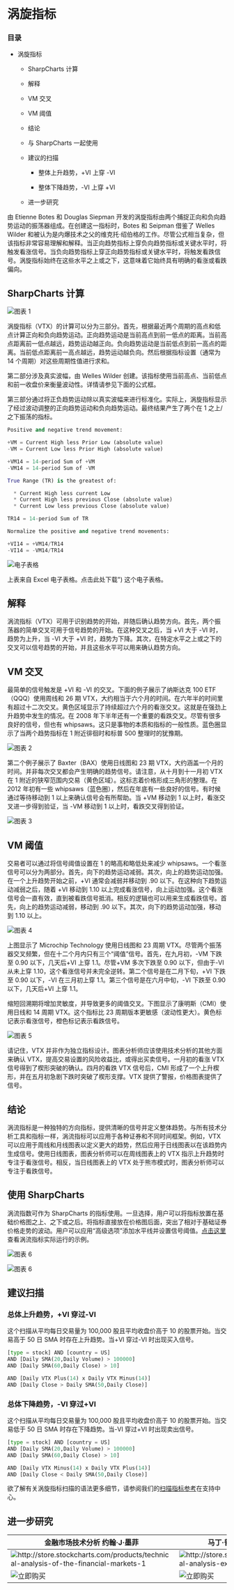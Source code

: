 # 涡旋指标 

### 目录

+   涡旋指标

    +   SharpCharts 计算

    +   解释

    +   VM 交叉

    +   VM 阈值

    +   结论

    +   与 SharpCharts 一起使用

    +   建议的扫描

        +   整体上升趋势，+VI 上穿 -VI

        +   整体下降趋势，-VI 上穿 +VI

    +   进一步研究

由 Etienne Botes 和 Douglas Siepman 开发的涡旋指标由两个捕捉正向和负向趋势运动的振荡器组成。在创建这一指标时，Botes 和 Seipman 借鉴了 Welles Wilder 和被认为是内爆技术之父的维克托·绍伯格的工作。尽管公式相当复杂，但该指标非常容易理解和解释。当正向趋势指标上穿负向趋势指标或关键水平时，将触发看涨信号。当负向趋势指标上穿正向趋势指标或关键水平时，将触发看跌信号。涡旋指标始终在这些水平之上或之下，这意味着它始终具有明确的看涨或看跌偏向。

## SharpCharts 计算

![图表 1](img/413893e028220e95a4f40cb5b44f4221.jpg "图表 1")

涡旋指标（VTX）的计算可以分为三部分。首先，根据最近两个周期的高点和低点计算正向和负向趋势运动。正向趋势运动是当前高点到前一低点的距离。当前高点距离前一低点越远，趋势运动越正向。负向趋势运动是当前低点到前一高点的距离。当前低点距离前一高点越远，趋势运动越负向。然后根据指标设置（通常为 14 个周期）对这些周期性值进行求和。

第二部分涉及真实波幅，由 Welles Wilder 创建。该指标使用当前高点、当前低点和前一收盘价来衡量波动性。详情请参见下面的公式框。

第三部分通过将正负趋势运动除以真实波幅来进行标准化。实际上，涡旋指标显示了经过波动调整的正向趋势运动和负向趋势运动。最终结果产生了两个在 1 之上/之下振荡的指标。

```py
Positive and negative trend movement:

+VM = Current High less Prior Low (absolute value)
-VM = Current Low less Prior High (absolute value)

+VM14 = 14-period Sum of +VM
-VM14 = 14-period Sum of -VM

True Range (TR) is the greatest of:

  * Current High less current Low
  * Current High less previous Close (absolute value)
  * Current Low less previous Close (absolute value)

TR14 = 14-period Sum of TR

Normalize the positive and negative trend movements:

+VI14 = +VM14/TR14
-VI14 = -VM14/TR14

```

![电子表格](img/ecc5ea4c1b5ccf25c226276933fe78e7.jpg "电子表格")

上表来自 Excel 电子表格。点击此处下载") 这个电子表格。

## 解释

涡流指标（VTX）可用于识别趋势的开始，并随后确认趋势方向。首先，两个振荡器的简单交叉可用于信号趋势的开始。在这种交叉之后，当 +VI 大于 -VI 时，趋势为上升，当 -VI 大于 +VI 时，趋势为下降。其次，在特定水平之上或之下的交叉可以信号趋势的开始，并且这些水平可以用来确认趋势方向。

## VM 交叉

最简单的信号触发是 +VI 和 -VI 的交叉。下面的例子展示了纳斯达克 100 ETF（QQQ）使用周线和 26 期 VTX，大约相当于六个月的时间。在六年半的时间里有超过十二次交叉。黄色区域显示了持续超过六个月的看涨交叉。这就是在强劲上升趋势中发生的情况。在 2008 年下半年还有一个重要的看跌交叉。尽管有很多良好的信号，但也有 whipsaws。这只是事物的本质和指标的一般性质。蓝色圈显示了当两个趋势指标在 1 附近徘徊时和标普 500 整理时的犹豫期。

![图表 2](img/e3bf249a03fc6f3a0d9fb4f4b27d06d6.jpg "图表 2")

第二个例子展示了 Baxter（BAX）使用日线图和 23 期 VTX，大约涵盖一个月的时间。并非每次交叉都会产生明确的趋势信号。请注意，从十月到十一月初 VTX 在 1 附近的狭窄范围内交易（黄色区域）。这标志着价格形成三角形的整理。在 2012 年初有一些 whipsaws（蓝色圈），然后在年底有一些良好的信号。有时候通过等待移动到 1 以上来确认信号会有所帮助。当 +VM 移动到 1 以上时，看涨交叉进一步得到验证，当 -VM 移动到 1 以上时，看跌交叉得到验证。

![图表 3](img/80f3d495d519ad57fd8336e554e3a119.jpg "图表 3")

## VM 阈值

交易者可以通过将信号阈值设置在 1 的略高和略低处来减少 whipsaws。一个看涨信号可以分为两部分。首先，向下的趋势运动减弱。其次，向上的趋势运动加强。在一个上升趋势开始之前，+VI 通常会减弱并移动到 .90 以下。在这种向下趋势运动减弱之后，随着 +VI 移动到 1.10 以上完成看涨信号，向上运动加强。这个看涨信号会一直有效，直到被看跌信号抵消。相反的逻辑也可以用来生成看跌信号。首先，向上的趋势运动减弱，移动到 .90 以下。其次，向下的趋势运动加强，移动到 1.10 以上。

![图表 4](img/bc3a600fe72897ce44ac1e4efaf6f595.jpg "图表 4")

上图显示了 Microchip Technology 使用日线图和 23 周期 VTX。尽管两个振荡器交叉频繁，但在十二个月内只有三个“阈值”信号。首先，在九月初，-VM 下跌至 0.90 以下，几天后+VI 上穿 1.1。尽管+VM 多次下跌至 0.90 以下，但由于-VI 从未上穿 1.10，这个看涨信号并未完全逆转。第二个信号是在二月下旬，+VI 下跌至 0.90 以下，-VI 在三月初上穿 1.1。第三个信号是在六月中旬，-VI 下跌至 0.90 以下，几天后+VI 上穿 1.1。

缩短回溯期将增加灵敏度，并导致更多的阈值交叉。下图显示了康明斯（CMI）使用日线和 14 周期 VTX。这个指标比 23 周期版本更敏感（波动性更大）。黄色标记表示看涨信号，橙色标记表示看跌信号。

![图表 5](img/072301f30292366d258ffa99f1dce6d7.jpg "图表 5")

请记住，VTX 并非作为独立指标设计。图表分析师应该使用技术分析的其他方面来确认 VTX，提高交易设置的风险收益比，或得出买卖信号。一月初的看涨 VTX 信号得到了楔形突破的确认。四月的看跌 VTX 信号后，CMI 形成了一个上升楔形，并在五月初急剧下跌时突破了楔形支撑。VTX 提供了警报，价格图表提供了信号。

## 结论

涡流指标是一种独特的方向指标，提供清晰的信号并定义整体趋势。与所有技术分析工具和指标一样，涡流指标可以应用于各种证券和不同时间框架。例如，VTX 可以应用于周线和月线图表以定义更大的趋势，然后应用于日线图表以在该趋势内生成信号。使用日线图表，图表分析师可以在周线图表上的 VTX 指示上升趋势时专注于看涨信号。相反，当日线图表上的 VTX 处于熊市模式时，图表分析师可以专注于看跌信号。

## 使用 SharpCharts

涡流指数可作为 SharpCharts 的指标使用。一旦选择，用户可以将指标放置在基础价格图之上、之下或之后。将指标直接放在价格图后面，突出了相对于基础证券价格走势的波动。用户可以应用“高级选项”添加水平线并设置信号阈值。[点击这里](http://stockcharts.com/h-sc/ui?s=$COMPQ&p=D&yr=0&mn=6&dy=0&id=p98321339986&a=277125891 "http://stockcharts.com/h-sc/ui?s=$COMPQ&p=D&yr=0&mn=6&dy=0&id=p98321339986&a=277125891") 查看涡流指标实际运行的示例。

![图表 6](img/63b4c2145a55641447698478d165f148.jpg "图表 6")

![图表 6](img/788f8ac4f029fb678d70fc71212dbbaf.jpg "图表 6")

## 建议扫描

### 总体上升趋势，+VI 穿过-VI

这个扫描从平均每日交易量为 100,000 股且平均收盘价高于 10 的股票开始。当交易高于 50 日 SMA 时存在上升趋势。当+VI 穿过-VI 时出现买入信号。

```py
[type = stock] AND [country = US] 
AND [Daily SMA(20,Daily Volume) > 100000] 
AND [Daily SMA(60,Daily Close) > 10] 

AND [Daily VTX Plus(14) x Daily VTX Minus(14)] 
AND [Daily Close > Daily SMA(50,Daily Close)]
```

### 总体下降趋势，-VI 穿过+VI

这个扫描从平均每日交易量为 100,000 股且平均收盘价高于 10 的股票开始。当交易低于 50 日 SMA 时存在下降趋势。当-VI 穿过+VI 时出现卖出信号。

```py
[type = stock] AND [country = US] 
AND [Daily SMA(20,Daily Volume) > 100000] 
AND [Daily SMA(60,Daily Close) > 10] 

AND [Daily VTX Minus(14) x Daily VTX Plus(14)] 
AND [Daily Close < Daily SMA(50,Daily Close)]
```

欲了解有关涡旋指标扫描的语法更多细节，请参阅我们的[扫描指标参考](http://stockcharts.com/docs/doku.php?id=scans:indicators#vortex_indicator "http://stockcharts.com/docs/doku.php?id=scans:indicators#vortex_indicator")在支持中心。

## 进一步研究

| **金融市场技术分析** 约翰·J·墨菲 | **马丁·普林解读技术分析** 马丁·普林 |
| --- | --- |
| ![](http://store.stockcharts.com/products/technical-analysis-of-the-financial-markets-1 "http://store.stockcharts.com/products/technical-analysis-of-the-financial-markets-1") | ![](http://store.stockcharts.com/products/technical-analysis-explained-4th-edition "http://store.stockcharts.com/products/technical-analysis-explained-4th-edition") |
| ![立即购买](http://store.stockcharts.com/products/technical-analysis-of-the-financial-markets-1 "http://store.stockcharts.com/products/technical-analysis-of-the-financial-markets-1") | ![立即购买](http://store.stockcharts.com/products/technical-analysis-explained-4th-edition "http://store.stockcharts.com/products/technical-analysis-explained-4th-edition") |
